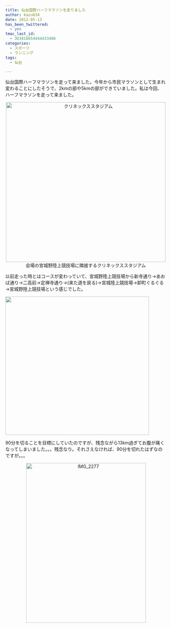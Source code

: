 ```yaml
---
title: 仙台国際ハーフマラソンを走りました
author: kazu634
date: 2012-05-13
has_been_twittered:
  - yes
tmac_last_id:
  - 303816654444433408
categories:
  - スポーツ
  - ランニング
tags:
  - 仙台

---
```

仙台国際ハーフマラソンを走って来ました。今年から市民マラソンとして生まれ変わることにしたそうで、2kmの部や5kmの部ができていました。私は今回、ハーフマラソンを走って来ました。

<p style="text-align: center;">
<a href="http://www.flickr.com/photos/42332031@N02/7187963336/" onclick="__gaTracker('send', 'event', 'outbound-article', 'http://www.flickr.com/photos/42332031@N02/7187963336/', '');" title="クリネックススタジアム by kazu634, on Flickr"><img class="aligncenter" src="http://farm8.staticflickr.com/7096/7187963336_23b01739f2.jpg" alt="クリネックススタジアム" width="500" height="500" /></a><br /> 会場の宮城野陸上競技場に隣接するクリネックススタジアム
</p>

以前走った時とはコースが変わっていて、宮城野陸上競技場から新寺通り→あおば通り→二高前→定禅寺通り→(来た道を戻る)→宮城陸上競技場→卸町ぐるぐる→宮城野陸上競技場という感じでした。

<a href="http://blog.kazu634.com/wp-content/uploads/2012/05/Running-Activity-21.88-km-RunKeeper.jpg" onclick="__gaTracker('send', 'event', 'outbound-article', 'http://blog.kazu634.com/wp-content/uploads/2012/05/Running-Activity-21.88-km-RunKeeper.jpg', '');"><img class="aligncenter size-full wp-image-747" title="Running Activity 21.88 km | RunKeeper" src="http://blog.kazu634.com/wp-content/uploads/2012/05/Running-Activity-21.88-km-RunKeeper-e1336993794332.jpg" alt="" width="450" height="433" /></a>

90分を切ることを目標にしていたのですが、残念ながら13km過ぎてお腹が痛くなってしまいました。。。残念なり。それさえなければ、90分を切れたはずなのですが。。。

<p style="text-align: center;">
<a href="http://www.flickr.com/photos/42332031@N02/7187940852/" onclick="__gaTracker('send', 'event', 'outbound-article', 'http://www.flickr.com/photos/42332031@N02/7187940852/', '');" title="IMG_2277 by kazu634, on Flickr"><img class="aligncenter" src="http://farm8.staticflickr.com/7104/7187940852_bdc08a6dc1.jpg" alt="IMG_2277" width="375" height="500" /></a>
</p>
